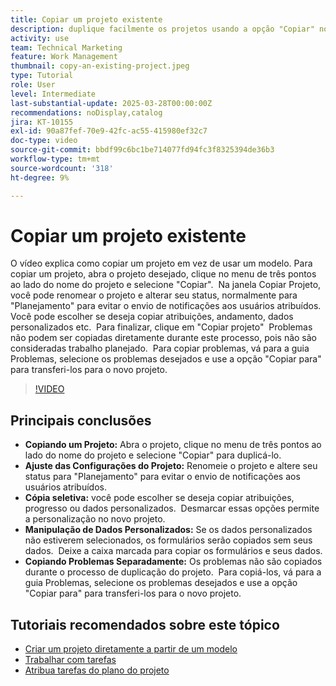```yaml
---
title: Copiar um projeto existente
description: duplique facilmente os projetos usando a opção "Copiar" no menu de três pontos, renomeando e definindo o status para "Planejamento", copiando dados e formulários personalizados e transferindo problemas separadamente por meio da guia Problemas para configurações de projeto personalizadas.
activity: use
team: Technical Marketing
feature: Work Management
thumbnail: copy-an-existing-project.jpeg
type: Tutorial
role: User
level: Intermediate
last-substantial-update: 2025-03-28T00:00:00Z
recommendations: noDisplay,catalog
jira: KT-10155
exl-id: 90a87fef-70e9-42fc-ac55-415980ef32c7
doc-type: video
source-git-commit: bbdf99c6bc1be714077fd94fc3f8325394de36b3
workflow-type: tm+mt
source-wordcount: '318'
ht-degree: 9%

---
```


# Copiar um projeto existente

O vídeo explica como copiar um projeto em vez de usar um modelo. &#x200B; Para copiar um projeto, abra o projeto desejado, clique no menu de três pontos ao lado do nome do projeto e selecione &quot;Copiar&quot;. &#x200B; Na janela Copiar Projeto, você pode renomear o projeto e alterar seu status, normalmente para &quot;Planejamento&quot; para evitar o envio de notificações aos usuários atribuídos. &#x200B; Você pode escolher se deseja copiar atribuições, andamento, dados personalizados etc. &#x200B;
Para finalizar, clique em &quot;Copiar projeto&quot; &#x200B;
Problemas não podem ser copiadas diretamente durante este processo, pois não são consideradas trabalho planejado. &#x200B; Para copiar problemas, vá para a guia Problemas, selecione os problemas desejados e use a opção &quot;Copiar para&quot; para transferi-los para o novo projeto. &#x200B;


>[!VIDEO](https://video.tv.adobe.com/v/3456043/?quality=12&learn=on&enablevpops=1&captions=por_br)

## Principais conclusões

* **Copiando um Projeto:** Abra o projeto, clique no menu de três pontos ao lado do nome do projeto e selecione &quot;Copiar&quot; para duplicá-lo. &#x200B;
* **Ajuste das Configurações do Projeto:** Renomeie o projeto e altere seu status para &quot;Planejamento&quot; para evitar o envio de notificações aos usuários atribuídos.
* **Cópia seletiva:** você pode escolher se deseja copiar atribuições, progresso ou dados personalizados. &#x200B; Desmarcar essas opções permite a personalização no novo projeto.
* **Manipulação de Dados Personalizados:** Se os dados personalizados não estiverem selecionados, os formulários serão copiados sem seus dados. &#x200B; Deixe a caixa marcada para copiar os formulários e seus dados. &#x200B;
* **Copiando Problemas Separadamente:** Os problemas não são copiados durante o processo de duplicação do projeto. &#x200B; Para copiá-los, vá para a guia Problemas, selecione os problemas desejados e use a opção &quot;Copiar para&quot; para transferi-los para o novo projeto. &#x200B;


## Tutoriais recomendados sobre este tópico

* [Criar um projeto diretamente a partir de um modelo](/help/manage-work/create-and-manage-project-templates/create-a-project-directly-from-a-template.md)
* [Trabalhar com tarefas](/help/manage-work/tasks/work-with-tasks.md)
* [Atribua tarefas do plano do projeto](/help/manage-work/tasks/assign-tasks-from-the-project-plan.md)
